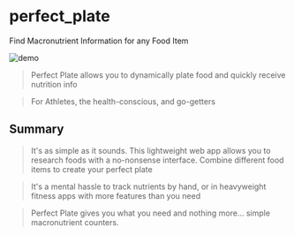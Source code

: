 # perfect_plate #
Find Macronutrient Information for any Food Item

![demo](https://media.giphy.com/media/3ohc1fswlK1sGvwvyo/giphy.gif)

  > Perfect Plate allows you to dynamically plate food and quickly receive nutrition info

  > For Athletes, the health-conscious, and go-getters

## Summary ##
  > It's as simple as it sounds. This lightweight web app allows you to research foods with a no-nonsense interface. Combine different food items to create your perfect plate

  > It's a mental hassle to track nutrients by hand, or in heavyweight fitness apps with more features than you need

  > Perfect Plate gives you what you need and nothing more... simple macronutrient counters.

